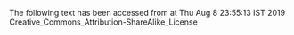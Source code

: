 The following text has been accessed from at Thu Aug 8 23:55:13 IST 2019
Creative_Commons_Attribution-ShareAlike_License
